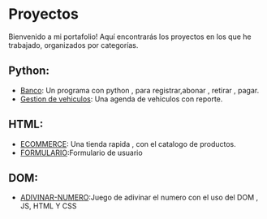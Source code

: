 # Proyectos
Bienvenido a mi portafolio! Aquí encontrarás los proyectos en los que he trabajado, organizados por categorías.
## Python:
- [Banco](https://github.com/xMANUX21/ProyectoACME): Un programa con python , para registrar,abonar , retirar , pagar.
- [Gestion de vehiculos](https://github.com/xMANUX21/Vehiculos): Una agenda de vehiculos con reporte.
## HTML:
- [ECOMMERCE](https://github.com/xMANUX21/ECOMMERCE-CAMPUS): Una tienda rapida , con el catalogo de productos.
- [FORMULARIO](https://github.com/xMANUX21/tables):Formulario de usuario 
## DOM:
- [ADIVINAR-NUMERO](https://github.com/xMANUX21/Juego-adivina-el-numero.git):Juego de adivinar el numero con el uso del DOM , JS, HTML Y CSS
